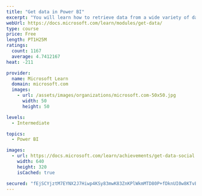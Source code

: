 ```yaml
---
title: "Get data in Power BI"
excerpt: "You will learn how to retrieve data from a wide variety of data sources, including Microsoft Excel, relational databases, and NoSQL data stores. You will also learn how to improve performance while retrieving data."
webUrl: https://docs.microsoft.com/learn/modules/get-data/
type: course
price: Free
length: PT1H25M
ratings:
  count: 1167
  average: 4.7412167
heat: -211

provider:
  name: Microsoft Learn
  domain: microsoft.com
  images:
    - url: /assets/images/organizations/microsoft.com-50x50.jpg
      width: 50
      height: 50

levels:
  - Intermediate

topics:
  - Power BI

images:
  - url: https://docs.microsoft.com/learn/achievements/get-data-social.png
    width: 640
    height: 320
    isCached: true

secured: "fEjSCYjztM7EYNX2J7Hiwp4KSy83mwK83ZnKPlWkmMTD80P+fDknUI0w8KTvEVPOc/6vHoKnHoq3YJbH/nkJvcXf754w3E6jhYWmQ+sdlO1OFHkmo/lM3JTZtny6E1BMG+kIirPOPtophIVW3leGpHKaRshW7Q7hRV1627i/DxotAOhX4QLOwYQSDxchEpegN957UUsDhVEYMNCnaLHI4AQckbq149yXGkikzx81DxBiZvTq/SfCLAqNhOg0IyKh6nNw0WGyrFijfxjV10VYaa/YGf8vPvxozZ2qDct6fU47kCahP5EovT6hPNgFKSqA9LD7Qg44dH5GLYiPnuEYOwlpj+pjWFlucPqgrJsXJxU+g7djV+MD4uSMWv3p2IB8rZ7wrN0n2Qyr0do4JOg8zoB/6TZw94huJRb9bPHw7sA=;IdYEW8U32UspPnNchrHudA=="
---
```


